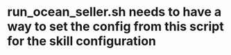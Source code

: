 # run_ocean_seller.sh needs to have a way to set the config from this script for the skill configuration

# 
